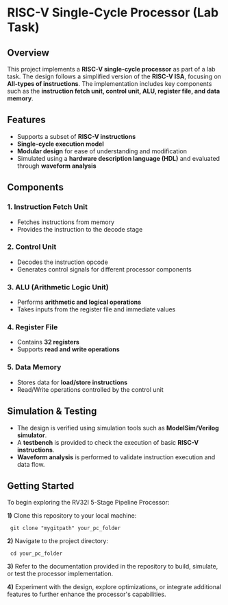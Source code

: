 # RISC-V Single-Cycle Processor (Lab Task)

## Overview

This project implements a **RISC-V single-cycle processor** as part of a lab task. The design follows a simplified version of the **RISC-V ISA**, focusing on **All-types of instructions**. The implementation includes key components such as the **instruction fetch unit, control unit, ALU, register file, and data memory**.

## Features

- Supports a subset of **RISC-V instructions**  
- **Single-cycle execution model**  
- **Modular design** for ease of understanding and modification  
- Simulated using a **hardware description language (HDL)** and evaluated through **waveform analysis**  

## Components

### 1. Instruction Fetch Unit
- Fetches instructions from memory  
- Provides the instruction to the decode stage  

### 2. Control Unit
- Decodes the instruction opcode  
- Generates control signals for different processor components  

### 3. ALU (Arithmetic Logic Unit)
- Performs **arithmetic and logical operations**  
- Takes inputs from the register file and immediate values  

### 4. Register File
- Contains **32 registers**  
- Supports **read and write operations**  

### 5. Data Memory
- Stores data for **load/store instructions**  
- Read/Write operations controlled by the control unit  

## Simulation & Testing

- The design is verified using simulation tools such as **ModelSim/Verilog simulator**.  
- A **testbench** is provided to check the execution of basic **RISC-V instructions**.  
- **Waveform analysis** is performed to validate instruction execution and data flow.  

## Getting Started

To begin exploring the RV32I 5-Stage Pipeline Processor:

  **1)** Clone this repository to your local machine:

     git clone "mygitpath" your_pc_folder

  **2)** Navigate to the project directory:

     cd your_pc_folder

  **3)** Refer to the documentation provided in the repository to build, simulate, or test the processor implementation.

  **4)** Experiment with the design, explore optimizations, or integrate additional features to further enhance the processor's capabilities.
